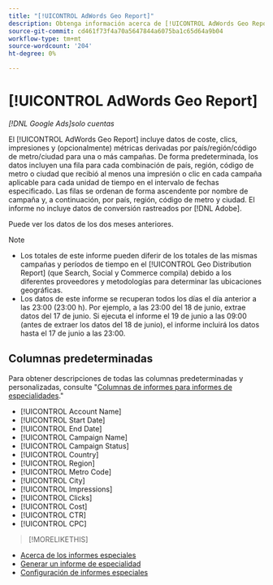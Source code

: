 ```yaml
---
title: "[!UICONTROL AdWords Geo Report]"
description: Obtenga información acerca de [!UICONTROL AdWords Geo Report].
source-git-commit: cd461f73f4a70a5647844a6075ba1c65d64a9b04
workflow-type: tm+mt
source-wordcount: '204'
ht-degree: 0%

---
```


# [!UICONTROL AdWords Geo Report]

*[!DNL Google Ads]solo cuentas*

El [!UICONTROL AdWords Geo Report] incluye datos de coste, clics, impresiones y (opcionalmente) métricas derivadas por país/región/código de metro/ciudad para una o más campañas. De forma predeterminada, los datos incluyen una fila para cada combinación de país, región, código de metro o ciudad que recibió al menos una impresión o clic en cada campaña aplicable para cada unidad de tiempo en el intervalo de fechas especificado. Las filas se ordenan de forma ascendente por nombre de campaña y, a continuación, por país, región, código de metro y ciudad. El informe no incluye datos de conversión rastreados por [!DNL Adobe].

Puede ver los datos de los dos meses anteriores.

>[!NOTE]
>
>* Los totales de este informe pueden diferir de los totales de las mismas campañas y períodos de tiempo en el [!UICONTROL Geo Distribution Report] (que Search, Social y Commerce compila) debido a los diferentes proveedores y metodologías para determinar las ubicaciones geográficas.
>* Los datos de este informe se recuperan todos los días el día anterior a las 23:00 (23:00 h). Por ejemplo, a las 23:00 del 18 de junio, extrae datos del 17 de junio. Si ejecuta el informe el 19 de junio a las 09:00 (antes de extraer los datos del 18 de junio), el informe incluirá los datos hasta el 17 de junio a las 23:00.


## Columnas predeterminadas

Para obtener descripciones de todas las columnas predeterminadas y personalizadas, consulte &quot;[Columnas de informes para informes de especialidades](specialty-report-columns.md).&quot;

* [!UICONTROL Account Name]
* [!UICONTROL Start Date]
* [!UICONTROL End Date]
* [!UICONTROL Campaign Name]
* [!UICONTROL Campaign Status]
* [!UICONTROL Country]
* [!UICONTROL Region]
* [!UICONTROL Metro Code]
* [!UICONTROL City]
* [!UICONTROL Impressions]
* [!UICONTROL Clicks]
* [!UICONTROL Cost]
* [!UICONTROL CTR]
* [!UICONTROL CPC]

>[!MORELIKETHIS]
* [Acerca de los informes especiales](specialty-report-about.md)
* [Generar un informe de especialidad](specialty-report-generate.md)
* [Configuración de informes especiales](specialty-report-settings.md)

